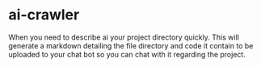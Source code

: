 # ai-crawler
When you need to describe ai your project directory quickly. This will generate a markdown detailing the file directory and code it contain to be uploaded to your chat bot so you can chat with it regarding the project.
